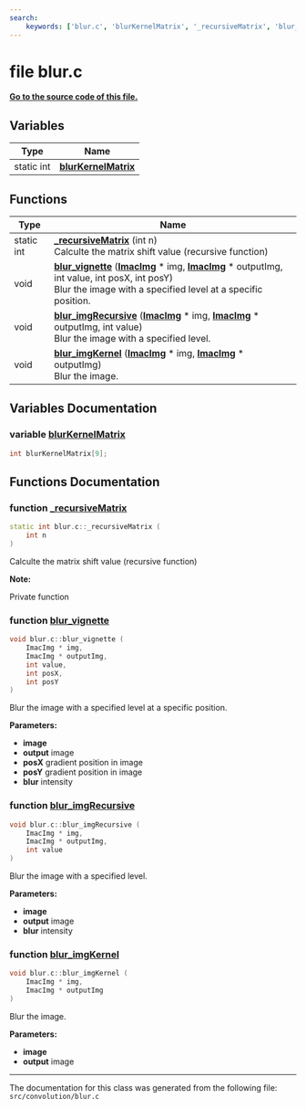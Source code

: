 ```yaml
---
search:
    keywords: ['blur.c', 'blurKernelMatrix', '_recursiveMatrix', 'blur_vignette', 'blur_imgRecursive', 'blur_imgKernel']
---
```


# file blur.c

**[Go to the source code of this file.](blur_8c_source.md)**
## Variables

|Type|Name|
|-----|-----|
|static int|[**blurKernelMatrix**](blur_8c.md#1ae8bd20c3d339dd4692af80de2a945b5b)|


## Functions

|Type|Name|
|-----|-----|
|static int|[**\_recursiveMatrix**](blur_8c.md#1a53b2ae7af1d4f199b17ef204f55c01bd) (int n) <br>Calculte the matrix shift value (recursive function) |
|void|[**blur\_vignette**](blur_8c.md#1adab1e4f8477a7692ce10bac3ea180815) (**[ImacImg](struct_imac_img.md)** \* img, **[ImacImg](struct_imac_img.md)** \* outputImg, int value, int posX, int posY) <br>Blur the image with a specified level at a specific position. |
|void|[**blur\_imgRecursive**](blur_8c.md#1aeddc95800fd4d81165de55bfba4d3c31) (**[ImacImg](struct_imac_img.md)** \* img, **[ImacImg](struct_imac_img.md)** \* outputImg, int value) <br>Blur the image with a specified level. |
|void|[**blur\_imgKernel**](blur_8c.md#1ad4421bdf7a09dd8f1aa7d58bf35c7da4) (**[ImacImg](struct_imac_img.md)** \* img, **[ImacImg](struct_imac_img.md)** \* outputImg) <br>Blur the image. |


## Variables Documentation

### variable <a id="1ae8bd20c3d339dd4692af80de2a945b5b" href="#1ae8bd20c3d339dd4692af80de2a945b5b">blurKernelMatrix</a>

```cpp
int blurKernelMatrix[9];
```



## Functions Documentation

### function <a id="1a53b2ae7af1d4f199b17ef204f55c01bd" href="#1a53b2ae7af1d4f199b17ef204f55c01bd">\_recursiveMatrix</a>

```cpp
static int blur.c::_recursiveMatrix (
    int n
)
```

Calculte the matrix shift value (recursive function) 



**Note:**

Private function 




### function <a id="1adab1e4f8477a7692ce10bac3ea180815" href="#1adab1e4f8477a7692ce10bac3ea180815">blur\_vignette</a>

```cpp
void blur.c::blur_vignette (
    ImacImg * img,
    ImacImg * outputImg,
    int value,
    int posX,
    int posY
)
```

Blur the image with a specified level at a specific position. 



**Parameters:**


* **image** 
* **output** image 
* **posX** gradient position in image 
* **posY** gradient position in image 
* **blur** intensity 



### function <a id="1aeddc95800fd4d81165de55bfba4d3c31" href="#1aeddc95800fd4d81165de55bfba4d3c31">blur\_imgRecursive</a>

```cpp
void blur.c::blur_imgRecursive (
    ImacImg * img,
    ImacImg * outputImg,
    int value
)
```

Blur the image with a specified level. 



**Parameters:**


* **image** 
* **output** image 
* **blur** intensity 



### function <a id="1ad4421bdf7a09dd8f1aa7d58bf35c7da4" href="#1ad4421bdf7a09dd8f1aa7d58bf35c7da4">blur\_imgKernel</a>

```cpp
void blur.c::blur_imgKernel (
    ImacImg * img,
    ImacImg * outputImg
)
```

Blur the image. 



**Parameters:**


* **image** 
* **output** image 





----------------------------------------
The documentation for this class was generated from the following file: `src/convolution/blur.c`
